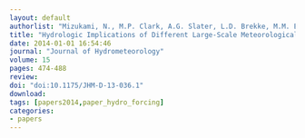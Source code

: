 ```yaml
---
layout: default
authorlist: "Mizukami, N., M.P. Clark, A.G. Slater, L.D. Brekke, M.M. Elsner, J.R. Arnold, and S. Gangopadhyay"
title: "Hydrologic Implications of Different Large-Scale Meteorological Model Forcing Datasets in Mountainous Regions."
date: 2014-01-01 16:54:46
journal: "Journal of Hydrometeorology"
volume: 15 
pages: 474-488 
review:  
doi: "doi:10.1175/JHM-D-13-036.1" 
download:
tags: [papers2014,paper_hydro_forcing]
categories:
- papers
---
```


